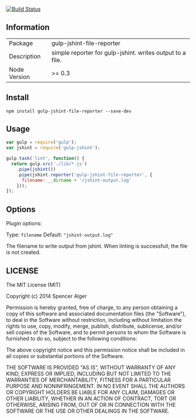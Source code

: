 [![Build Status](https://travis-ci.org/spenceralger/gulp-jshint-file-reporter.svg?branch=master)](https://travis-ci.org/spenceralger/gulp-jshint-file-reporter)

## Information

<table>
<tr>
<td>Package</td><td>gulp-jshint-file-reporter</td>
</tr>
<tr>
<td>Description</td>
<td>simple reporter for gulp-jshint. writes output to a file.</td>
</tr>
<tr>
<td>Node Version</td>
<td>>= 0.3</td>
</tr>
</table>

## Install

    npm install gulp-jshint-file-reporter --save-dev

## Usage

```javascript
var gulp = require('gulp');
var jshint = require('gulp-jshint');

gulp.task('lint', function() {
  return gulp.src('./lib/*.js')
    .pipe(jshint())
    .pipe(jshint.reporter('gulp-jshint-file-reporter', {
      filename: __dirname + '/jshint-output.log'
    }));
});
```

## Options

Plugin options:

Type: `filename`
Default: `"jshint-output.log"`

The filename to write output from jshint. When linting is successfull, the file is not created.

## LICENSE

The MIT License (MIT)

Copyright (c) 2014 Spencer Alger

Permission is hereby granted, free of charge, to any person obtaining a copy
of this software and associated documentation files (the "Software"), to deal
in the Software without restriction, including without limitation the rights
to use, copy, modify, merge, publish, distribute, sublicense, and/or sell
copies of the Software, and to permit persons to whom the Software is
furnished to do so, subject to the following conditions:

The above copyright notice and this permission notice shall be included in
all copies or substantial portions of the Software.

THE SOFTWARE IS PROVIDED "AS IS", WITHOUT WARRANTY OF ANY KIND, EXPRESS OR
IMPLIED, INCLUDING BUT NOT LIMITED TO THE WARRANTIES OF MERCHANTABILITY,
FITNESS FOR A PARTICULAR PURPOSE AND NONINFRINGEMENT. IN NO EVENT SHALL THE
AUTHORS OR COPYRIGHT HOLDERS BE LIABLE FOR ANY CLAIM, DAMAGES OR OTHER
LIABILITY, WHETHER IN AN ACTION OF CONTRACT, TORT OR OTHERWISE, ARISING FROM,
OUT OF OR IN CONNECTION WITH THE SOFTWARE OR THE USE OR OTHER DEALINGS IN
THE SOFTWARE.
